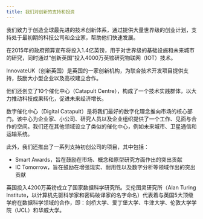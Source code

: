 ```yaml
---
title: 我们对创新的支持和投资
---
```


我们致力于创造全球最先进的技术创新体系，通过提供大量世界级的创业计划，支持处于最初期的科技公司和企业家，帮助他们快速发展。

在2015年的政府预算宣布将投入1.4亿英镑，用于对世界级的基础设施和未来城市的研究，同时通过“创新英国”投入4000万英镑研究物联网（IOT）技术。

InnovateUK（创新英国）是英国的一家创新机构，为联合技术开发项目提供支持，鼓励大小型企业以及高校建立合作。

他们还创立了10个催化中心（Catapult Centre），构成了一个技术实践群体，以大力推动科技成果转化，促进未来经济增长。

数字催化中心（Digital Catapult）是将我们最好的数字化理念推向市场的核心部门。该中心为企业家、小公司、研究人员以及企业组织提供了一个工作、见面与合作的空间。我们还在其他领域设立了类似的催化中心，例如未来城市、卫星通信和运输系统。

此外，我们还推出了一系列支持初创公司的项目，其中包括：

-	Smart Awards，旨在鼓励在市场、概念和原型研究方面作出的突出贡献
-	IC Tomorrow，旨在鼓励在增强现实、耐用性以及数字分析等领域作出的突出贡献

英国投入4200万英镑成立了国家数据科学研究所。艾伦图灵研究所（Alan Turing Institute，以计算机先驱科学家和密码破译家的名字命名）代表着与英国5大顶级学府在数据科学领域的合作，即：剑桥大学、爱丁堡大学、牛津大学、伦敦大学学院（UCL）和华威大学。